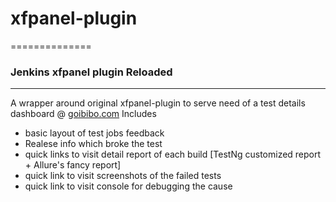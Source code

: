 # xfpanel-plugin
==============

### Jenkins xfpanel plugin Reloaded
-----------

A wrapper around original xfpanel-plugin to serve need of a test details dashboard @ [goibibo.com](http://www.goibibo.com/)
Includes
- basic layout of test jobs feedback
- Realese info which broke the test
- quick links to visit detail report of each build  [TestNg customized report + Allure's fancy report]
- quick link to visit screenshots of the failed tests
- quick link to visit console for debugging the cause
